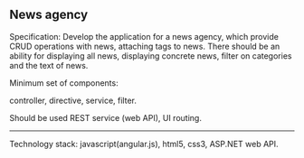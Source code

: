 News agency
----------------------------------------------------------------------------------------------------------------

Specification:
Develop the application for a news agency, which provide CRUD operations with news, attaching tags to news.
There should be an ability for displaying all news, displaying concrete news,
filter on categories and the text of news.


Minimum set of components:

controller, directive, service, filter.


Should be used REST service (web API), UI routing.


----------------------------------------------------------------------------------------------------------------
Technology stack: javascript(angular.js), html5, css3, ASP.NET web API.

 
